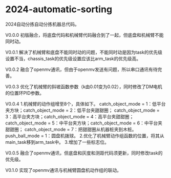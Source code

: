 # 2024-automatic-sorting

2024自动分拣自动分拣机器总代码。


V0.0.0
初版融合，将底盘代码和机械臂代码融合到了一起，但底盘和机械臂不能同时动。

V0.0.1
解决了机械臂和底盘不能同时动的问题，不能同时动是因为task的优先级设置不当，chassis_task的优先级设置应该比arm_task的优先级高。

V0.0.2
融合了openmv通讯，但由于openmv发送有问题，所以串口通讯有待完善。

V0.0.3
优化了机械臂的斜坡函数参数（k由0.01变为0.02），同时修改了DM电机的位置环PID参数。

V0.0.4
1.机械臂的动作组增至8个，具体如下。
catch_object_mode = 1：低平台夹方块；catch_object_mode = 2：低平台夹甜甜圈；
catch_object_mode = 3：高平台夹方块；catch_object_mode = 4：高平台夹甜甜圈；
catch_object_mode = 5：中平台夹方块；catch_object_mode = 6：中平台夹甜甜圈；
catch_object_mode = 7：把甜甜圈从机器桩夹到木桩。
push_ball_mode = 1：圆盘机拨球。
2.优化了机械臂动作组函数的位置，将其从main_task移到arm_task中。
3.增加了一些标志位。

V0.0.5
融合了openmv通讯，但底盘和灰度和测距代码须更新，同时修改task的优先级。

V0.1.0
实现了openmv通讯与机械臂圆盘机动作组的联动。


